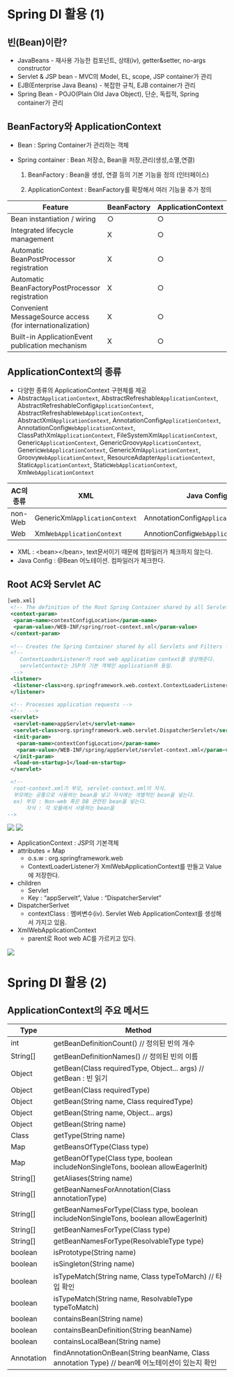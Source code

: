 # Spring DI 활용 (1)


## 빈(Bean)이란?
  * JavaBeans - 재사용 가능한 컴포넌트, 상태(iv), getter&setter, no-args constructor
  * Servlet & JSP bean - MVC의 Model, EL, scope, JSP container가 관리
  * EJB(Enterprise Java Beans) - 복잡한 규칙, EJB container가 관리
  * Spring Bean - POJO(Plain Old Java Object), 단순, 독립적, Spring container가 관리



## BeanFactory와 ApplicationContext
  * Bean : Spring Container가 관리하는 객체
  * Spring container : Bean 저장소, Bean을 저장,관리(생성,소멸,연결)

     1. BeanFactory : Bean을 생성, 연결 등의 기본 기능을 정의 (인터페이스)

     2. ApplicationContext : BeanFactory를 확장해서 여러 기능을 추가 정의

| Feature |	BeanFactory	| ApplicationContext |
| ------- | ----------- | ------------------ |
| Bean instantiation / wiring | ○	| ○ |
| Integrated lifecycle management |	X	| ○|
| Automatic BeanPostProcessor registration |	X |	○|
| Automatic BeanFactoryPostProcessor registration |	X |	○|
| Convenient MessageSource access (for internationalization) |	X |	○ |
| Built-in ApplicationEvent publication mechanism |	X |	○ |


## ApplicationContext의 종류
  * 다양한 종류의 ApplicationContext 구현체를 제공
  * Abstract`ApplicationContext`, AbstractRefreshable`ApplicationContext`, AbstractRefreshableConfig`ApplicationContext`, AbstractRefreshable`WebApplicationContext`, AbstractXml`ApplicationContext`, AnnotationConfig`ApplicationContext`, AnnotationConfig`WebApplicationContext`, ClassPathXml`ApplicationContext`, FileSystemXml`ApplicationContext`, Generic`ApplicationContext`, GenericGroovy`ApplicationContext`, Generic`WebApplicationContext`, GenericXml`ApplicationContext`, Groovy`WebApplicationContext`, ResourceAdapter`ApplicationContext`, Static`ApplicationContext`, Static`WebApplicationContext`, Xml`WebApplicationContext`

| AC의 종류 | XML |	Java Config |
| -------- | ---- | ----------- |
| non-Web |	GenericXml`ApplicationContext` |	AnnotationConfig`ApplicationContext` |
| Web |	Xml`WebApplicationContext` |	AnnotionConfig`WebApplicationContext` |
  * XML :  \<bean>\</bean>, text문서이기 때문에 컴파일러가 체크하지 않는다.
  * Java Config : @Bean 어노테이션. 컴파일러가 체크한다.


## Root AC와 Servlet AC 
~~~XML
[web.xml]
 <!-- The definition of the Root Spring Container shared by all Servlets and Filters -->
 <context-param>
  <param-name>contextConfigLocation</param-name>
  <param-value>/WEB-INF/spring/root-context.xml</param-value>
 </context-param>
 
 <!-- Creates the Spring Container shared by all Servlets and Filters -->
 <!-- 
    ContextLoaderListener가 root web application context를 생성해준다.
    servletContext는 JSP의 기본 객체인 application와 동일.
  -->
 <listener>
  <listener-class>org.springframework.web.context.ContextLoaderListener</listener-class>
 </listener>

 <!-- Processes application requests -->
 <!--  -->
 <servlet>
  <servlet-name>appServlet</servlet-name>
  <servlet-class>org.springframework.web.servlet.DispatcherServlet</servlet-class>
  <init-param>
   <param-name>contextConfigLocation</param-name>
   <param-value>/WEB-INF/spring/appServlet/servlet-context.xml</param-value>
  </init-param>
  <load-on-startup>1</load-on-startup>
 </servlet>

 <!--
  root-context.xml가 부모, servlet-context.xml이 자식.
  부모에는 공통으로 사용하는 bean을 넣고 자식에는 개별적인 bean을 넣는다.
  ex) 부모 : Non-web 혹은 DB 관련된 bean을 넣는다. 
      자식 : 각 모듈에서 사용하는 bean을 
-->
~~~
<a href='https://ifh.cc/v-zjk3sb' target='_blank'><img src='https://ifh.cc/g/zjk3sb.png' border='0'></a>
<a href='https://ifh.cc/v-WqAvsy' target='_blank'><img src='https://ifh.cc/g/WqAvsy.png' border='0'></a>
  * ApplicationContext : JSP의 기본객체
  * attributes = Map
    * o.s.w : org.springframework.web
    * ContextLoaderListener가 XmlWebApplicationContext를 만들고 Value에 저장한다.
  * children
    * Servlet
    * Key : “appServelt”, Value : “DispatcherServlet”
  * DispatcherSerlvet
    * contextClass : 멤버변수(iv). Servlet Web ApplicationContext를 생성해서 가지고 있음.
  * XmlWebApplicationContext
    * parent로 Root web AC를 가르키고 있다.


<a href='https://ifh.cc/v-nPH9q5' target='_blank'><img src='https://ifh.cc/g/nPH9q5.jpg' border='0'></a>

# Spring DI 활용 (2)

## ApplicationContext의 주요 메서드


| Type | Method |
| ---- | ------ |
| int |	getBeanDefinitionCount()  // 정의된 빈의 개수 |
| String[] | 	getBeanDefinitionNames()  // 정의된 빈의 이름 | 
| Object | 	getBean(Class<T> requiredType, Object... args)  // getBean : 빈 읽기 | 
| Object | getBean(Class<T> requiredType) |
| Object | getBean(String name, Class<T> requiredType) |
| Object | getBean(String name, Object... args) |
| Object | getBean(String name) |
|Class|	getType(String name)|
|Map|	getBeansOfType(Class<T> type)|
|Map|	getBeanOfType(Class<T> type, boolean includeNonSingleTons, boolean allowEagerInit)|
|String[]|	getAliases(String name) |
|String[]|	getBeanNamesForAnnotation(Class annotationType) |
|String[]|	getBeanNamesForType(Class type, boolean includeNonSingleTons, boolean allowEagerInit) |
|String[]|	getBeanNamesForType(Class type)|
|String[]|	getBeanNamesForType(ResolvableType type)|
|boolean|	isPrototype(String name)|
|boolean|	isSingleton(String name)|
|boolean|	isTypeMatch(String name, Class<T> typeToMarch)  // 타입 확인|
|boolean|	isTypeMatch(String name, ResolvableType typeToMatch)|
|boolean|	containsBean(String name)|
|boolean|	containsBeanDefinition(String beanName)|
|boolean|	containsLocalBean(String name)|
|Annotation|	findAnnotationOnBean(String beanName, Class annotation Type)  // bean에 어노테이션이 있는지 확인|






